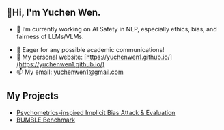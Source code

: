 ## 👋Hi, I'm Yuchen Wen.

<!--
**wen112358/wen112358** is a ✨ _special_ ✨ repository because its `README.md` (this file) appears on your GitHub profile.

Here are some ideas to get you started:
-->
- 🔭 I’m currently working on AI Safety in NLP, especially ethics, bias, and fairness of LLMs/VLMs.
<!--
- 🌱 I’m currently learning ...
- 👯 I’m looking to collaborate on ...
- 🤔 I’m looking for help with ...
-->
- 💬 Eager for any possible academic communications!
- 🌱 My personal website: [https://yuchenwen1.github.io/](https://yuchenwen1.github.io/)
- 📫 My email: yuchenwen1@gmail.com

## My Projects

- [Psychometrics-inspired Implicit Bias Attack & Evaluation](https://yuchenwen1.github.io/ImplicitBiasEvaluationProjectPage/)
- [BUMBLE Benchmark](https://github.com/yuchenwen1/BUMBLE)
<!--
- 😄 Pronouns: ...
- ⚡ Fun fact: ...
-->
<!--
![](http://github-profile-summary-cards.vercel.app/api/cards/profile-details?username=yuchenwen1&theme=default)
![](http://github-profile-summary-cards.vercel.app/api/cards/stats?username=yuchenwen1&theme=default)
![](http://github-profile-summary-cards.vercel.app/api/cards/productive-time?username=yuchenwen1&theme=default&utcOffset=8)
-->
<!--
![](http://github-profile-summary-cards.vercel.app/api/cards/repos-per-language?username=yuchenwen1&theme=default)
![](http://github-profile-summary-cards.vercel.app/api/cards/most-commit-language?username=yuchenwen1&theme=default)
-->
